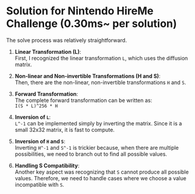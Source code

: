 # Solution for Nintendo HireMe Challenge (0.30ms~ per solution)

The solve process was relatively straightforward. 

1. **Linear Transformation (L)**:  
   First, I recognized the linear transformation `L`, which uses the diffusion matrix.

2. **Non-linear and Non-invertible Transformations (H and S)**:  
   Then, there are the non-linear, non-invertible transformations `H` and `S`.

3. **Forward Transformation**:  
   The complete forward transformation can be written as:  
   `I(S * L)^256 * H`

4. **Inversion of `L`**:  
   `L^-1` can be implemented simply by inverting the matrix. Since it is a small 32x32 matrix, it is fast to compute.

5. **Inversion of `H` and `S`**:  
   Inverting `H^-1` and `S^-1` is trickier because, when there are multiple possibilities, we need to branch out to find all possible values.

6. **Handling S Compatibility**:  
   Another key aspect was recognizing that `S` cannot produce all possible values. Therefore, we need to handle cases where we choose a value incompatible with `S`.
